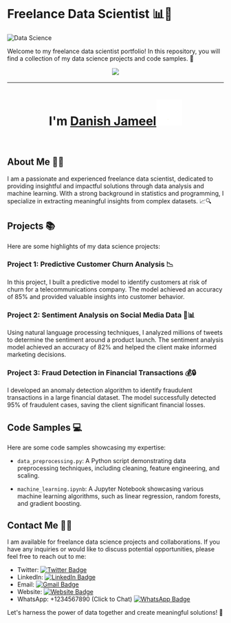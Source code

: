 # Freelance Data Scientist 📊🧪

![Data Science](https://your-image-url.com)

Welcome to my freelance data scientist portfolio! In this repository, you will find a collection of my data science projects and code samples. 🚀


<p align="center">
  <img src="https://miro.medium.com/max/2048/1*OohqW5DGh9CQS4hLY5FXzA.png" height="230"/>
</p>
<hr>
<h1 align="center">I'm <a href="https://github.com/Aryagm">Danish Jameel<a><img src="https://github.com/Kathryn-Jie/Kathryn-Jie/blob/main/wave.gif" width="60px"/></h1>
<Br>





## About Me 👩‍💻

I am a passionate and experienced freelance data scientist, dedicated to providing insightful and impactful solutions through data analysis and machine learning. With a strong background in statistics and programming, I specialize in extracting meaningful insights from complex datasets. 📈🔍

## Projects 📚

Here are some highlights of my data science projects:

### Project 1: Predictive Customer Churn Analysis 📉
In this project, I built a predictive model to identify customers at risk of churn for a telecommunications company. The model achieved an accuracy of 85% and provided valuable insights into customer behavior.

### Project 2: Sentiment Analysis on Social Media Data 📱📊
Using natural language processing techniques, I analyzed millions of tweets to determine the sentiment around a product launch. The sentiment analysis model achieved an accuracy of 82% and helped the client make informed marketing decisions.

### Project 3: Fraud Detection in Financial Transactions 💰🔒
I developed an anomaly detection algorithm to identify fraudulent transactions in a large financial dataset. The model successfully detected 95% of fraudulent cases, saving the client significant financial losses.

## Code Samples 💻

Here are some code samples showcasing my expertise:

- `data_preprocessing.py`: A Python script demonstrating data preprocessing techniques, including cleaning, feature engineering, and scaling.

- `machine_learning.ipynb`: A Jupyter Notebook showcasing various machine learning algorithms, such as linear regression, random forests, and gradient boosting.

## Contact Me 📧🤝

I am available for freelance data science projects and collaborations. If you have any inquiries or would like to discuss potential opportunities, please feel free to reach out to me:

- Twitter: [![Twitter Badge](https://img.shields.io/badge/-Isha_Gupta-1ca0f1?style=flat-square&logo=twitter&logoColor=white&link=https://twitter.com/Isha_1321)](https://twitter.com/Isha_1321)
- LinkedIn: [![LinkedIn Badge](https://img.shields.io/badge/-Isha_Gupta-blue?style=flat-square&logo=LinkedIn&logoColor=white&link=https://www.linkedin.com/in/ishagupta20/)](https://www.linkedin.com/in/ishagupta20/)
- Email: [![Gmail Badge](https://img.shields.io/badge/-ishagupta2103@gmail.com-c14438?style=flat-square&logo=Gmail&logoColor=white&link=mailto:ishagupta2103@gmail.com)](mailto:ishagupta2103@gmail.com)
- Website: [![Website Badge](https://img.shields.io/badge/-devisha.me-c14438?style=flat-square&logo=Website&logoColor=white&link=https://devisha.me)](https://devisha.me)
- WhatsApp: +1234567890 (Click to Chat) [![WhatsApp Badge](https://img.shields.io/badge/-Chat%20on%20WhatsApp-25D366?style=flat-square&logo=WhatsApp&logoColor=white&link=https://wa.me/1234567890)](https://wa.me/1234567890)

Let's harness the power of data together and create meaningful solutions! 🌟
